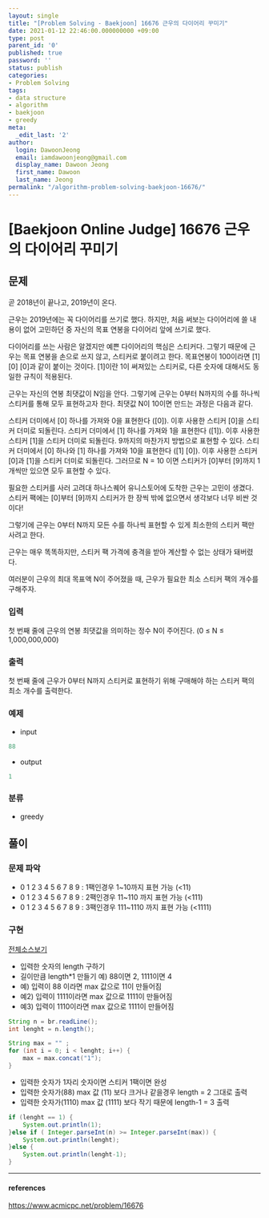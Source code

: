 ```yaml
---
layout: single
title: "[Problem Solving - Baekjoon] 16676 근우의 다이어리 꾸미기"
date: 2021-01-12 22:46:00.000000000 +09:00
type: post
parent_id: '0'
published: true
password: ''
status: publish
categories:
- Problem Solving
tags:
- data structure
- algorithm
- baekjoon
- greedy
meta:
  _edit_last: '2'
author:
  login: DawoonJeong
  email: iamdawoonjeong@gmail.com
  display_name: Dawoon Jeong
  first_name: Dawoon
  last_name: Jeong
permalink: "/algorithm-problem-solving-baekjoon-16676/"
---
```

# [Baekjoon Online Judge] 16676 근우의 다이어리 꾸미기

## 문제
곧 2018년이 끝나고, 2019년이 온다.

근우는 2019년에는 꼭 다이어리를 쓰기로 했다. 하지만, 처음 써보는 다이어리에 쓸 내용이 없어 고민하던 중 자신의 목표 연봉을 다이어리 앞에 쓰기로 했다.

다이어리를 쓰는 사람은 알겠지만 예쁜 다이어리의 핵심은 스티커다. 그렇기 때문에 근우는 목표 연봉을 손으로 쓰지 않고, 스티커로 붙이려고 한다. 목표연봉이 100이라면 [1] [0] [0]과 같이 붙이는 것이다. [1]이란 1이 써져있는 스티커로, 다른 숫자에 대해서도 동일한 규칙이 적용된다.

근우는 자신의 연봉 최댓값이 N임을 안다. 그렇기에 근우는 0부터 N까지의 수를 하나씩 스티커를 통해 모두 표현하고자 한다. 최댓값 N이 10이면 만드는 과정은 다음과 같다.

스티커 더미에서 [0] 하나를 가져와 0을 표현한다 ([0]). 이후 사용한 스티커 [0]을 스티커 더미로 되돌린다.
스티커 더미에서 [1] 하나를 가져와 1을 표현한다 ([1]). 이후 사용한 스티커 [1]을 스티커 더미로 되돌린다.
9까지의 마찬가지 방법으로 표현할 수 있다.
스티커 더미에서 [0] 하나와 [1] 하나를 가져와 10을 표현한다 ([1] [0]). 이후 사용한 스티커 [0]과 [1]을 스티커 더미로 되돌린다.
그러므로 N = 10 이면 스티커가 [0]부터 [9]까지 1개씩만 있으면 모두 표현할 수 있다.

필요한 스티커를 사러 고려대 하나스퀘어 유니스토어에 도착한 근우는 고민이 생겼다. 스티커 팩에는 [0]부터 [9]까지 스티커가 한 장씩 밖에 없으면서 생각보다 너무 비싼 것이다!

그렇기에 근우는 0부터 N까지 모든 수를 하나씩 표현할 수 있게 최소한의 스티커 팩만 사려고 한다.

근우는 매우 똑똑하지만, 스티커 팩 가격에 충격을 받아 계산할 수 없는 상태가 돼버렸다.

여러분이 근우의 최대 목표액 N이 주어졌을 때, 근우가 필요한 최소 스티커 팩의 개수를 구해주자.

### 입력
첫 번째 줄에 근우의 연봉 최댓값을 의미하는 정수 N이 주어진다. (0 ≤ N ≤ 1,000,000,000)

### 출력
첫 번째 줄에 근우가 0부터 N까지 스티커로 표현하기 위해 구매해야 하는 스티커 팩의 최소 개수를 출력한다.

### 예제

- input

```java
88
```

- output

```java
1
```

### 분류
- greedy

## 풀이

### 문제 파악
- 0 1 2 3 4 5 6 7 8 9 : 1팩인경우 1~10까지 표현 가능 (<11)
- 0 1 2 3 4 5 6 7 8 9 : 2팩인경우 11~110 까지 표현 가능 (<111)
- 0 1 2 3 4 5 6 7 8 9 : 3팩인경우 111~1110 까지 표현 가능 (<1111)

### 구현

[전체소스보기](https://github.com/iamdawoonjeong/java-datastructure-algorithm/blob/master/java-algorithm-problem-solving/src/baekjoon/problem16676/Main.java)


- 입력한 숫자의 length 구하기   
- 길이만큼 length*1 만들기 예) 88이면 2, 1111이면 4
- 예) 입력이 88 이라면 max 값으로 11이 만들어짐
- 예2) 입력이 1111이라면 max 값으로 1111이 만들어짐  
- 예3) 입력이 1110이라면 max 값으로 1111이 만들어짐

```java
String n = br.readLine();
int lenght = n.length();

String max = "" ;
for (int i = 0; i < lenght; i++) {
    max = max.concat("1");
}
```

- 입력한 숫자가 1자리 숫자이면 스티커 1팩이면 완성
- 입력한 숫자가(88) max 값 (11) 보다 크거나 같을경우 length = 2 그대로 출력
- 입력한 숫자가(1110) max 값 (1111) 보다 작기 때문에 length-1 = 3 출력

```java
if (lenght == 1) {
    System.out.println(1);
}else if ( Integer.parseInt(n) >= Integer.parseInt(max)) {
    System.out.println(lenght);
}else {
    System.out.println(lenght-1);
}
```

---

#### references
<https://www.acmicpc.net/problem/16676>
